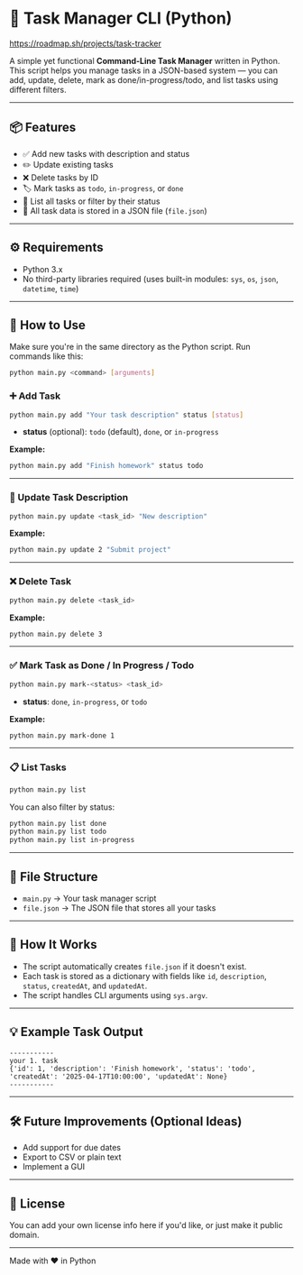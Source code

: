 # 📝 Task Manager CLI (Python)

https://roadmap.sh/projects/task-tracker

A simple yet functional **Command-Line Task Manager** written in Python. This script helps you manage tasks in a JSON-based system — you can add, update, delete, mark as done/in-progress/todo, and list tasks using different filters.

---

## 📦 Features

- ✅ Add new tasks with description and status
- ✏️ Update existing tasks
- ❌ Delete tasks by ID
- 🏷️ Mark tasks as `todo`, `in-progress`, or `done`
- 📃 List all tasks or filter by their status
- 🧠 All task data is stored in a JSON file (`file.json`)

---

## ⚙️ Requirements

- Python 3.x  
- No third-party libraries required (uses built-in modules: `sys`, `os`, `json`, `datetime`, `time`)

---

## 🚀 How to Use

Make sure you're in the same directory as the Python script. Run commands like this:

```bash
python main.py <command> [arguments]
```

### ➕ Add Task

```bash
python main.py add "Your task description" status [status]
```

- **status** (optional): `todo` (default), `done`, or `in-progress`

**Example:**
```bash
python main.py add "Finish homework" status todo
```

---

### 🔁 Update Task Description

```bash
python main.py update <task_id> "New description"
```

**Example:**
```bash
python main.py update 2 "Submit project"
```

---

### ❌ Delete Task

```bash
python main.py delete <task_id>
```

**Example:**
```bash
python main.py delete 3
```

---

### ✅ Mark Task as Done / In Progress / Todo

```bash
python main.py mark-<status> <task_id>
```

- **status**: `done`, `in-progress`, or `todo`

**Example:**
```bash
python main.py mark-done 1
```

---

### 📋 List Tasks

```bash
python main.py list
```

You can also filter by status:

```bash
python main.py list done
python main.py list todo
python main.py list in-progress
```

---

## 📁 File Structure

- `main.py` → Your task manager script  
- `file.json` → The JSON file that stores all your tasks

---

## 🧠 How It Works

- The script automatically creates `file.json` if it doesn't exist.
- Each task is stored as a dictionary with fields like `id`, `description`, `status`, `createdAt`, and `updatedAt`.
- The script handles CLI arguments using `sys.argv`.

---

## 💡 Example Task Output

```text
-----------
your 1. task
{'id': 1, 'description': 'Finish homework', 'status': 'todo', 'createdAt': '2025-04-17T10:00:00', 'updatedAt': None}
-----------
```

---

## 🛠️ Future Improvements (Optional Ideas)

- Add support for due dates
- Export to CSV or plain text
- Implement a GUI

---

## 📜 License

You can add your own license info here if you'd like, or just make it public domain.

---

Made with ❤️ in Python
